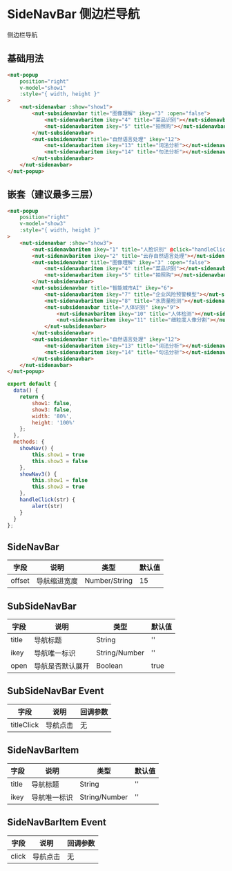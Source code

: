 # SideNavBar 侧边栏导航

侧边栏导航

## 基础用法

```html
<nut-popup
    position="right"
    v-model="show1"
    :style="{ width, height }"
>
    <nut-sidenavbar :show="show1">
        <nut-subsidenavbar title="图像理解" ikey="3" :open="false">
            <nut-sidenavbaritem ikey="4" title="菜品识别"></nut-sidenavbaritem>
            <nut-sidenavbaritem ikey="5" title="拍照购"></nut-sidenavbaritem>
        </nut-subsidenavbar>
        <nut-subsidenavbar title="自然语言处理" ikey="12">
            <nut-sidenavbaritem ikey="13" title="词法分析"></nut-sidenavbaritem>
            <nut-sidenavbaritem ikey="14" title="句法分析"></nut-sidenavbaritem>
        </nut-subsidenavbar>
    </nut-sidenavbar>
</nut-popup>
```

## 嵌套（建议最多三层）
```html
<nut-popup
    position="right"
    v-model="show3"
    :style="{ width, height }"
>
    <nut-sidenavbar :show="show3">
        <nut-sidenavbaritem ikey="1" title="人脸识别" @click="handleClick('人脸识别')"></nut-sidenavbaritem>
        <nut-sidenavbaritem ikey="2" title="云存自然语言处理"></nut-sidenavbaritem>
        <nut-subsidenavbar title="图像理解" ikey="3" :open="false">
            <nut-sidenavbaritem ikey="4" title="菜品识别"></nut-sidenavbaritem>
            <nut-sidenavbaritem ikey="5" title="拍照购"></nut-sidenavbaritem>
        </nut-subsidenavbar>
        <nut-subsidenavbar title="智能城市AI" ikey="6">
            <nut-sidenavbaritem ikey="7" title="企业风险预警模型"></nut-sidenavbaritem>
            <nut-sidenavbaritem ikey="8" title="水质量检测"></nut-sidenavbaritem>
            <nut-subsidenavbar title="人体识别" ikey="9">
                <nut-sidenavbaritem ikey="10" title="人体检测"></nut-sidenavbaritem>
                <nut-sidenavbaritem ikey="11" title="细粒度人像分割"></nut-sidenavbaritem>
            </nut-subsidenavbar>
        </nut-subsidenavbar>
        <nut-subsidenavbar title="自然语言处理" ikey="12">
            <nut-sidenavbaritem ikey="13" title="词法分析"></nut-sidenavbaritem>
            <nut-sidenavbaritem ikey="14" title="句法分析"></nut-sidenavbaritem>
        </nut-subsidenavbar>
    </nut-sidenavbar>
</nut-popup>
```

```javascript
export default {
  data() {
    return {
        show1: false,
        show3: false,
        width: '80%',
        height: '100%'
    };
  },
  methods: {
    showNav() {
        this.show1 = true
        this.show3 = false
    },
    showNav3() {
        this.show1 = false
        this.show3 = true
    },
    handleClick(str) {
        alert(str)
    }
  }
};
```

## SideNavBar

| 字段 | 说明 | 类型 | 默认值
| ----- | ----- | ----- | -----
| offset | 导航缩进宽度 | Number/String | 15

## SubSideNavBar
| 字段 | 说明 | 类型 | 默认值
| ----- | ----- | ----- | -----
| title | 导航标题 | String | ''
| ikey | 导航唯一标识 | String/Number | ''
| open | 导航是否默认展开 | Boolean | true

## SubSideNavBar Event
| 字段 | 说明 | 回调参数
| ----- | ----- | -----
| titleClick | 导航点击 | 无

## SideNavBarItem
| 字段 | 说明 | 类型 | 默认值
| ----- | ----- | ----- | -----
| title | 导航标题 | String | ''
| ikey | 导航唯一标识 | String/Number | ''

## SideNavBarItem Event
| 字段 | 说明 | 回调参数
| ----- | ----- | -----
| click | 导航点击 | 无